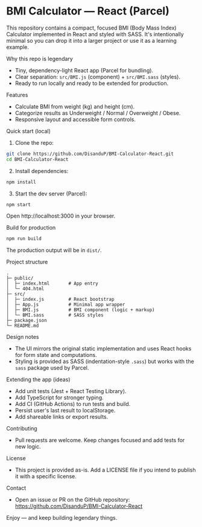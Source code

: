 # BMI Calculator — React (Parcel)

This repository contains a compact, focused BMI (Body Mass Index) Calculator implemented in React and styled with SASS. It's intentionally minimal so you can drop it into a larger project or use it as a learning example.

Why this repo is legendary
- Tiny, dependency-light React app (Parcel for bundling).
- Clear separation: `src/BMI.js` (component) + `src/BMI.sass` (styles).
- Ready to run locally and ready to be extended for production.

Features
- Calculate BMI from weight (kg) and height (cm).
- Categorize results as Underweight / Normal / Overweight / Obese.
- Responsive layout and accessible form controls.

Quick start (local)
1. Clone the repo:

```bash
git clone https://github.com/DisanduP/BMI-Calculator-React.git
cd BMI-Calculator-React
```

2. Install dependencies:

```bash
npm install
```

3. Start the dev server (Parcel):

```bash
npm start
```

Open http://localhost:3000 in your browser.

Build for production

```bash
npm run build
```

The production output will be in `dist/`.

Project structure

```
.
├─ public/
│  ├─ index.html       # App entry
│  └─ 404.html
├─ src/
│  ├─ index.js         # React bootstrap
│  ├─ App.js           # Minimal app wrapper
│  ├─ BMI.js           # BMI component (logic + markup)
│  └─ BMI.sass         # SASS styles
├─ package.json
└─ README.md
```

Design notes
- The UI mirrors the original static implementation and uses React hooks for form state and computations.
- Styling is provided as SASS (indentation-style `.sass`) but works with the `sass` package used by Parcel.

Extending the app (ideas)
- Add unit tests (Jest + React Testing Library).
- Add TypeScript for stronger typing.
- Add CI (GitHub Actions) to run tests and build.
- Persist user's last result to localStorage.
- Add shareable links or export results.

Contributing
- Pull requests are welcome. Keep changes focused and add tests for new logic.

License
- This project is provided as-is. Add a LICENSE file if you intend to publish it with a specific license.

Contact
- Open an issue or PR on the GitHub repository: https://github.com/DisanduP/BMI-Calculator-React

Enjoy — and keep building legendary things.

